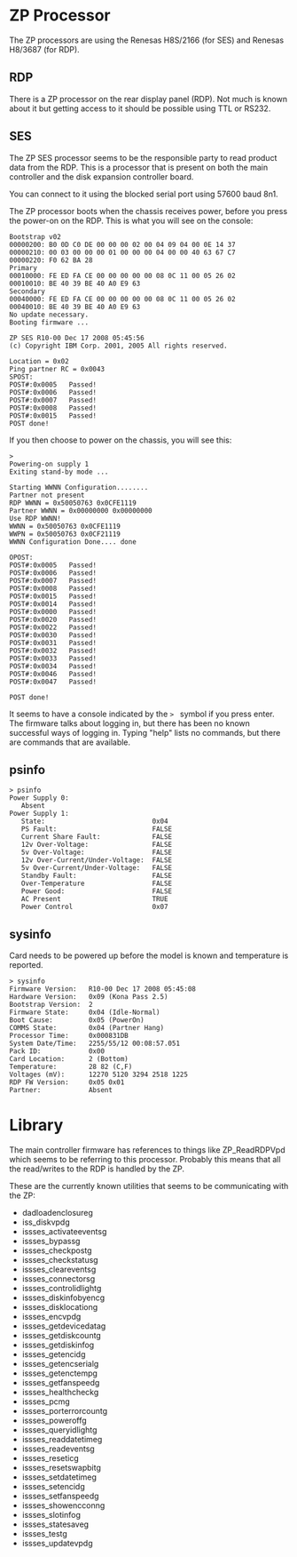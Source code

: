 # ZP Processor

The ZP processors are using the Renesas H8S/2166 (for SES) and Renesas H8/3687 (for RDP).

## RDP

There is a ZP processor on the rear display panel (RDP). Not much is known about it but getting access to it should
be possible using TTL or RS232.

## SES
The ZP SES processor seems to be the responsible party to read product data from the RDP.
This is a processor that is present on both the main controller and the disk expansion controller board.

You can connect to it using the blocked serial port using 57600 baud 8n1.

The ZP processor boots when the chassis receives power, before you press the power-on on the RDP. This
is what you will see on the console:

```
Bootstrap v02
00000200: B0 0D C0 DE 00 00 00 02 00 04 09 04 00 0E 14 37
00000210: 00 03 00 00 00 01 00 00 00 04 00 00 40 63 67 C7
00000220: F0 62 BA 28
Primary
00010000: FE ED FA CE 00 00 00 00 00 08 0C 11 00 05 26 02
00010010: BE 40 39 BE 40 A0 E9 63
Secondary
00040000: FE ED FA CE 00 00 00 00 00 08 0C 11 00 05 26 02
00040010: BE 40 39 BE 40 A0 E9 63 
No update necessary.
Booting firmware ...

ZP SES R10-00 Dec 17 2008 05:45:56
(c) Copyright IBM Corp. 2001, 2005 All rights reserved.

Location = 0x02 
Ping partner RC = 0x0043
SPOST:
POST#:0x0005   Passed!
POST#:0x0006   Passed!
POST#:0x0007   Passed!
POST#:0x0008   Passed!
POST#:0x0015   Passed!
POST done!
```

If you then choose to power on the chassis, you will see this:

```
>  
Powering-on supply 1 
Exiting stand-by mode ... 

Starting WWNN Configuration........ 
Partner not present 
RDP WWNN = 0x50050763 0x0CFE1119
Partner WWNN = 0x00000000 0x00000000
Use RDP WWNN!
WWNN = 0x50050763 0x0CFE1119
WWPN = 0x50050763 0x0CF21119
WWNN Configuration Done.... done

OPOST:
POST#:0x0005   Passed!
POST#:0x0006   Passed!
POST#:0x0007   Passed!
POST#:0x0008   Passed!
POST#:0x0015   Passed!
POST#:0x0014   Passed!
POST#:0x0000   Passed!
POST#:0x0020   Passed!
POST#:0x0022   Passed!
POST#:0x0030   Passed!
POST#:0x0031   Passed!
POST#:0x0032   Passed!
POST#:0x0033   Passed!
POST#:0x0034   Passed!
POST#:0x0046   Passed!
POST#:0x0047   Passed!

POST done!
```

It seems to have a console indicated by the `> ` symbol if you press enter. The firmware talks about logging in, but
there has been no known successful ways of logging in. Typing "help" lists no commands, but there are commands that are available.

## psinfo

```
> psinfo
Power Supply 0:
   Absent
Power Supply 1:
   State:                           0x04
   PS Fault:                        FALSE
   Current Share Fault:             FALSE
   12v Over-Voltage:                FALSE
   5v Over-Voltage:                 FALSE
   12v Over-Current/Under-Voltage:  FALSE
   5v Over-Current/Under-Voltage:   FALSE
   Standby Fault:                   FALSE
   Over-Temperature                 FALSE
   Power Good:                      FALSE
   AC Present                       TRUE
   Power Control                    0x07
```

## sysinfo

Card needs to be powered up before the model is known and temperature is reported.

```
> sysinfo
Firmware Version:   R10-00 Dec 17 2008 05:45:08
Hardware Version:   0x09 (Kona Pass 2.5)
Bootstrap Version:  2
Firmware State:     0x04 (Idle-Normal)
Boot Cause:         0x05 (PowerOn)
COMMS State:        0x04 (Partner Hang)
Processor Time:     0x000831DB
System Date/Time:   2255/55/12 00:08:57.051
Pack ID:            0x00
Card Location:      2 (Bottom)
Temperature:        28 82 (C,F)
Voltages (mV):      12270 5120 3294 2518 1225
RDP FW Version:     0x05 0x01
Partner:            Absent
```

# Library

The main controller firmware has references to things like ZP_ReadRDPVpd which seems to be referring to this processor. Probably
this means that all the read/writes to the RDP is handled by the ZP. 

These are the currently known utilities that seems to be communicating with the ZP:

 * dadloadenclosureg
 * iss_diskvpdg
 * issses_activateeventsg
 * issses_bypassg
 * issses_checkpostg
 * issses_checkstatusg
 * issses_cleareventsg
 * issses_connectorsg
 * issses_controlidlightg
 * issses_diskinfobyencg
 * issses_disklocationg
 * issses_encvpdg
 * issses_getdevicedatag
 * issses_getdiskcountg
 * issses_getdiskinfog
 * issses_getencidg
 * issses_getencserialg
 * issses_getenctempg
 * issses_getfanspeedg
 * issses_healthcheckg
 * issses_pcmg
 * issses_porterrorcountg
 * issses_poweroffg
 * issses_queryidlightg
 * issses_readdatetimeg
 * issses_readeventsg
 * issses_reseticg
 * issses_resetswapbitg
 * issses_setdatetimeg
 * issses_setencidg
 * issses_setfanspeedg
 * issses_showencconng
 * issses_slotinfog
 * issses_statesaveg
 * issses_testg
 * issses_updatevpdg
